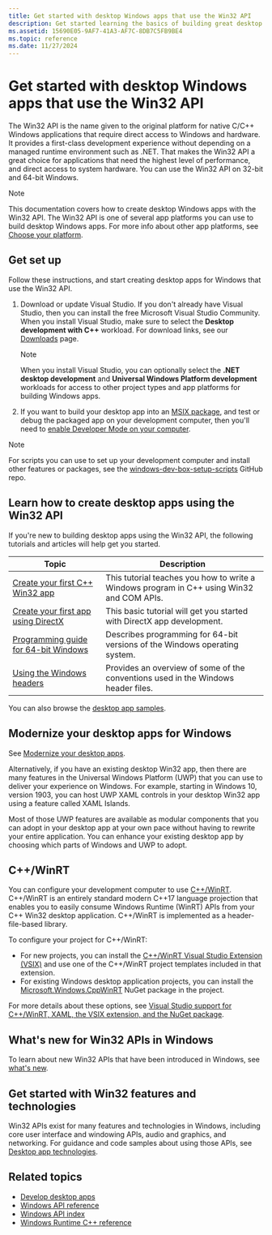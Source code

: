 ```yaml
---
title: Get started with desktop Windows apps that use the Win32 API
description: Get started learning the basics of building great desktop apps.
ms.assetid: 15690E05-9AF7-41A3-AF7C-8DB7C5FB9BE4
ms.topic: reference
ms.date: 11/27/2024
---
```


# Get started with desktop Windows apps that use the Win32 API

The Win32 API is the name given to the original platform for native C/C++ Windows applications that require direct access to Windows and hardware. It provides a first-class development experience without depending on a managed runtime environment such as .NET. That makes the Win32 API a great choice for applications that need the highest level of performance, and direct access to system hardware. You can use the Win32 API on 32-bit and 64-bit Windows.

> [!NOTE]
> This documentation covers how to create desktop Windows apps with the Win32 API. The Win32 API is one of several app platforms you can use to build desktop Windows apps. For more info about other app platforms, see [Choose your platform](/windows/apps/desktop/choose-your-platform).

## Get set up

Follow these instructions, and start creating desktop apps for Windows that use the Win32 API.

1. Download or update Visual Studio. If you don't already have Visual Studio, then you can install the free Microsoft Visual Studio Community. When you install Visual Studio, make sure to select the **Desktop development with C++** workload. For download links, see our [Downloads](https://developer.microsoft.com/windows/downloads) page.

    > [!NOTE]
    > When you install Visual Studio, you can optionally select the **.NET desktop development** and **Universal Windows Platform development** workloads for access to other project types and app platforms for building Windows apps.

2. If you want to build your desktop app into an [MSIX package](/windows/msix/desktop/desktop-to-uwp-root), and test or debug the packaged app on your development computer, then you'll need to [enable Developer Mode on your computer](/windows/uwp/get-started/enable-your-device-for-development).

> [!NOTE]
> For scripts you can use to set up your development computer and install other features or packages, see the [windows-dev-box-setup-scripts](https://github.com/Microsoft/windows-dev-box-setup-scripts) GitHub repo.

## Learn how to create desktop apps using the Win32 API

If you're new to building desktop apps using the Win32 API, the following tutorials and articles will help get you started.

| Topic | Description |
|-|-|
| [Create your first C++ Win32 app](LearnWin32/learn-to-program-for-windows.md) | This tutorial teaches you how to write a Windows program in C++ using Win32 and COM APIs. |
| [Create your first app using DirectX](direct3dgetstarted/building-your-first-directx-app.md) | This basic tutorial will get you started with DirectX app development. |
| [Programming guide for 64-bit Windows](WinProg64/programming-guide-for-64-bit-windows.md) | Describes programming for 64-bit versions of the Windows operating system. |
| [Using the Windows headers](WinProg/using-the-windows-headers.md) | Provides an overview of some of the conventions used in the Windows header files. |

You can also browse the [desktop app samples](https://github.com/Microsoft/Windows-classic-samples).

## Modernize your desktop apps for Windows

See [Modernize your desktop apps](/windows/apps/desktop/modernize/).

Alternatively, if you have an existing desktop Win32 app, then there are many features in the Universal Windows Platform (UWP) that you can use to deliver your experience on Windows. For example, starting in Windows 10, version 1903, you can host UWP XAML controls in your desktop Win32 app using a feature called XAML Islands.

Most of those UWP features are available as modular components that you can adopt in your desktop app at your own pace without having to rewrite your entire application. You can enhance your existing desktop app by choosing which parts of Windows and UWP to adopt.

## C++/WinRT

You can configure your development computer to use [C++/WinRT](/windows/uwp/cpp-and-winrt-apis/). C++/WinRT is an entirely standard modern C++17 language projection that enables you to easily consume Windows Runtime (WinRT) APIs from your C++ Win32 desktop application. C++/WinRT is implemented as a header-file-based library.

To configure your project for C++/WinRT:

* For new projects, you can install the [C++/WinRT Visual Studio Extension (VSIX)](https://marketplace.visualstudio.com/items?itemName=CppWinRTTeam.cppwinrt101804264) and use one of the C++/WinRT project templates included in that extension.
* For existing Windows desktop application projects, you can install the [Microsoft.Windows.CppWinRT](https://www.nuget.org/packages/Microsoft.Windows.CppWinRT/) NuGet package in the project.

For more details about these options, see [Visual Studio support for C++/WinRT, XAML, the VSIX extension, and the NuGet package](/windows/uwp/cpp-and-winrt-apis/intro-to-using-cpp-with-winrt#visual-studio-support-for-cwinrt-xaml-the-vsix-extension-and-the-nuget-package).

## What's new for Win32 APIs in Windows

To learn about new Win32 APIs that have been introduced in Windows, see [what's new](whats-new.md).

## Get started with Win32 features and technologies

Win32 APIs exist for many features and technologies in Windows, including core user interface and windowing APIs, audio and graphics, and networking. For guidance and code samples about using those APIs, see [Desktop app technologies](./desktop-app-technologies.md).

## Related topics

* [Develop desktop apps](/windows/apps/desktop)
* [Windows API reference](/windows/desktop/api/)
* [Windows API index](/windows/desktop/apiindex/api-index-portal)
* [Windows Runtime C++ reference](/windows/desktop/winrt/reference)
